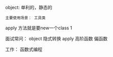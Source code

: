 object: 单利的，静态的
    
    主要使用场景： 工具类
apply 方法就是要new一个class 1  



面试常问：
object  隐式转换  apply  高阶函数  偏函数

 
 
工作：
函数式编程   





    